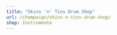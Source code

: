 ```yaml
---
title: "Skins 'n' Tins Drum Shop"
url: /champaign/skins-n-tins-drum-shop/
shop: Instrumente
---
```

